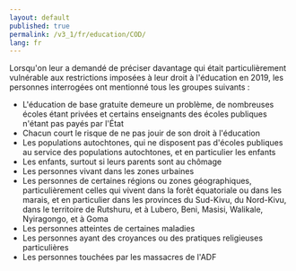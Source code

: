 ```yaml
---
layout: default
published: true
permalink: /v3_1/fr/education/COD/
lang: fr
---
```


Lorsqu'on leur a demandé de préciser davantage qui était particulièrement vulnérable aux restrictions imposées à leur droit à l'éducation en 2019, les personnes interrogées ont mentionné tous les groupes suivants :

- L'éducation de base gratuite demeure un problème, de nombreuses écoles étant privées et certains enseignants des écoles publiques n'étant pas payés par l'État
- Chacun court le risque de ne pas jouir de son droit à l'éducation
- Les populations autochtones, qui ne disposent pas d'écoles publiques au service des populations autochtones, et en particulier les enfants
- Les enfants, surtout si leurs parents sont au chômage
- Les personnes vivant dans les zones urbaines
- Les personnes de certaines régions ou zones géographiques, particulièrement celles qui vivent dans la forêt équatoriale ou dans les marais, et en particulier dans les provinces du Sud-Kivu, du Nord-Kivu, dans le territoire de Rutshuru, et à Lubero, Beni, Masisi, Walikale, Nyiragongo, et à Goma
- Les personnes atteintes de certaines maladies
- Les personnes ayant des croyances ou des pratiques religieuses particulières
- Les personnes touchées par les massacres de l'ADF


